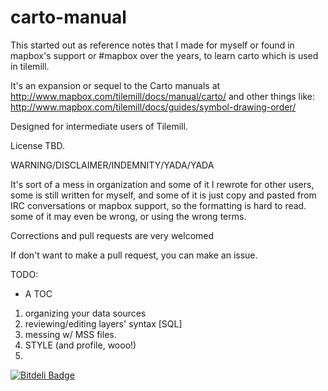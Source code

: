 carto-manual
============


This started out as reference notes that I made for myself or found in mapbox's support or #mapbox over the years, 
to learn carto which is used in tilemill. 


It's an expansion or sequel to the Carto manuals at http://www.mapbox.com/tilemill/docs/manual/carto/ and other things like: 
http://www.mapbox.com/tilemill/docs/guides/symbol-drawing-order/ 


Designed for intermediate users of Tilemill. 

License TBD. 

WARNING/DISCLAIMER/INDEMNITY/YADA/YADA

It's sort of a mess in organization and some of it I rewrote for other users, some is still written for myself, 
and some of it is just copy and pasted from IRC conversations or mapbox support, so the formatting is hard to read. 
some of it may even be wrong, or using the wrong terms. 


Corrections and pull requests are very welcomed 

If don't want to make a pull request, you can make an issue. 


TODO: 

- A TOC 
 1. organizing your data sources 
 2.  reviewing/editing layers' syntax [SQL] 
 3. messing w/ MSS files. 
 4.  STYLE (and profile, wooo!)
 5. 


[![Bitdeli Badge](https://d2weczhvl823v0.cloudfront.net/skorasaurus/carto-manual/trend.png)](https://bitdeli.com/free "Bitdeli Badge")

